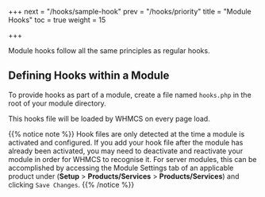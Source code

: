 +++
next = "/hooks/sample-hook"
prev = "/hooks/priority"
title = "Module Hooks"
toc = true
weight = 15

+++

Module hooks follow all the same principles as regular hooks.

## Defining Hooks within a Module

To provide hooks as part of a module, create a file named `hooks.php` in the root of your module directory.

This hooks file will be loaded by WHMCS on every page load.

{{% notice note %}}
Hook files are only detected at the time a module is activated and configured. If you add your hook file after the module has already been activated, you may need to deactivate and reactivate your module in order for WHMCS to recognise it. For server modules, this can be accomplished by accessing the Module Settings tab of an applicable product under (**Setup** > **Products/Services** > **Products/Services**) and clicking `Save Changes`.
{{% /notice %}}
